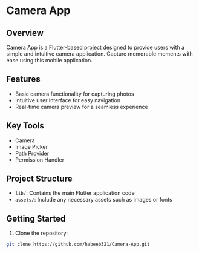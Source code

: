# Camera App

## Overview

Camera App is a Flutter-based project designed to provide users with a simple and intuitive camera application. Capture memorable moments with ease using this mobile application.

## Features

- Basic camera functionality for capturing photos
- Intuitive user interface for easy navigation
- Real-time camera preview for a seamless experience

## Key Tools

- Camera
- Image Picker
- Path Provider
- Permission Handler

## Project Structure

- `lib/`: Contains the main Flutter application code
- `assets/`: Include any necessary assets such as images or fonts

## Getting Started

1. Clone the repository:

```bash
git clone https://github.com/habeeb321/Camera-App.git
